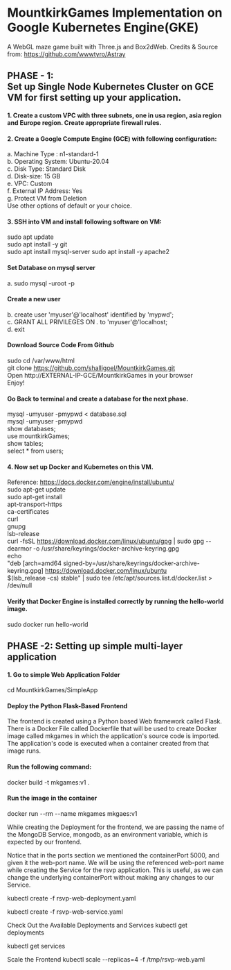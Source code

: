 # MountkirkGames Implementation on Google Kubernetes Engine(GKE) 
A WebGL maze game built with Three.js and Box2dWeb. 
Credits & Source from: https://github.com/wwwtyro/Astray

## PHASE - 1:<br> Set up Single Node Kubernetes Cluster on GCE VM for first setting up your application.
#### 1. Create a custom VPC with three subnets, one in usa region, asia region and Europe region. Create appropriate firewall rules.
#### 2. Create a Google Compute Engine (GCE) with following configuration:
a. Machine Type : n1-standard-1 <br>
b. Operating System: Ubuntu-20.04 <br>
c. Disk Type: Standard Disk <br>
d. Disk-size: 15 GB <br>
e. VPC: Custom <br>
f. External IP Address: Yes <br>
g. Protect VM from Deletion <br>
Use other options of default or your choice.
#### 3. SSH into VM and install following software on VM: <br>
sudo apt update <br/>
sudo apt install -y git <br/>
sudo apt install mysql-server
sudo apt install -y apache2
#### Set Database on mysql server
a. sudo mysql -uroot -p 
#### Create a new user
b. create user 'myuser'@'localhost' identified by 'mypwd';<br>
c. GRANT ALL PRIVILEGES ON *.* to 'myuser'@'localhost;<br>
d. exit
#### Download Source Code From Github
sudo cd /var/www/html <br/>
git clone https://github.com/shalligoel/MountkirkGames.git <br>
Open http://EXTERNAL-IP-GCE/MountkirkGames in your browser <br>
Enjoy!<br>
#### Go Back to terminal and create a database for the next phase.<br>
mysql -umyuser -pmypwd < database.sql<br>
mysql -umyuser -pmypwd<br>
show databases;<br>
use mountkirkGames;<br>
show tables;<br>
select * from users;
#### 4. Now set up Docker and Kubernetes on this VM.
Reference: https://docs.docker.com/engine/install/ubuntu/<br>
sudo apt-get update<br>
 sudo apt-get install \
    apt-transport-https \
    ca-certificates \
    curl \
    gnupg \
    lsb-release<br>
 curl -fsSL https://download.docker.com/linux/ubuntu/gpg | sudo gpg --dearmor -o /usr/share/keyrings/docker-archive-keyring.gpg<br>
echo \
  "deb [arch=amd64 signed-by=/usr/share/keyrings/docker-archive-keyring.gpg] https://download.docker.com/linux/ubuntu \
  $(lsb_release -cs) stable" | sudo tee /etc/apt/sources.list.d/docker.list > /dev/null<br>
  #### Verify that Docker Engine is installed correctly by running the hello-world image.
  sudo docker run hello-world


## PHASE -2: Setting up simple multi-layer application

#### 1. Go to simple Web Application Folder<br>
cd MountkirkGames/SimpleApp<br>
#### Deploy the Python Flask-Based Frontend<br>
The frontend is created using a Python based Web framework called Flask. There is a Docker File called Dockerfile that will be used to create Docker image called mkgames in which the application's source code is imported. The application's code is executed when a container created from that image runs.<br>
#### Run the following command:
docker build -t mkgames:v1 .
#### Run the image in the container
docker run --rm --name mkgames mkgaes:v1


While creating the Deployment for the frontend, we are passing the name of the MongoDB Service, mongodb, as an environment variable, which is expected by our frontend.

Notice that in the ports section we mentioned the containerPort 5000, and given it the web-port name. We will be using the referenced web-port name while creating the Service for the rsvp application. This is useful, as we can change the underlying containerPort without making any changes to our Service.

kubectl create -f rsvp-web-deployment.yaml

kubectl create -f rsvp-web-service.yaml

Check Out the Available Deployments and Services
kubectl get deployments

kubectl get services

Scale the Frontend
kubectl scale --replicas=4 -f /tmp/rsvp-web.yaml

